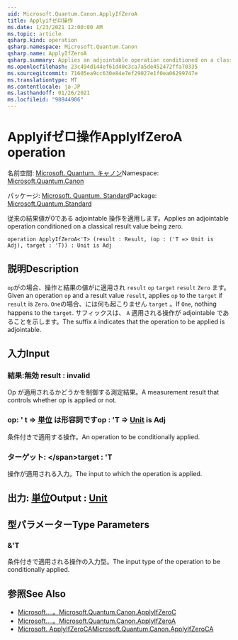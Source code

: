 ```yaml
---
uid: Microsoft.Quantum.Canon.ApplyIfZeroA
title: Applyifゼロ操作
ms.date: 1/23/2021 12:00:00 AM
ms.topic: article
qsharp.kind: operation
qsharp.namespace: Microsoft.Quantum.Canon
qsharp.name: ApplyIfZeroA
qsharp.summary: Applies an adjointable operation conditioned on a classical result value being zero.
ms.openlocfilehash: 23c494d144ef61d40c3ca7a5de452472ffa70335
ms.sourcegitcommit: 71605ea9cc630e84e7ef29027e1f0ea06299747e
ms.translationtype: MT
ms.contentlocale: ja-JP
ms.lasthandoff: 01/26/2021
ms.locfileid: "98844906"
---
```

# <a name="applyifzeroa-operation"></a><span data-ttu-id="0bf3c-102">Applyifゼロ操作</span><span class="sxs-lookup"><span data-stu-id="0bf3c-102">ApplyIfZeroA operation</span></span>

<span data-ttu-id="0bf3c-103">名前空間: [Microsoft. Quantum. キャノン](xref:Microsoft.Quantum.Canon)</span><span class="sxs-lookup"><span data-stu-id="0bf3c-103">Namespace: [Microsoft.Quantum.Canon](xref:Microsoft.Quantum.Canon)</span></span>

<span data-ttu-id="0bf3c-104">パッケージ: [Microsoft. Quantum. Standard](https://nuget.org/packages/Microsoft.Quantum.Standard)</span><span class="sxs-lookup"><span data-stu-id="0bf3c-104">Package: [Microsoft.Quantum.Standard](https://nuget.org/packages/Microsoft.Quantum.Standard)</span></span>


<span data-ttu-id="0bf3c-105">従来の結果値が0である adjointable 操作を適用します。</span><span class="sxs-lookup"><span data-stu-id="0bf3c-105">Applies an adjointable operation conditioned on a classical result value being zero.</span></span>

```qsharp
operation ApplyIfZeroA<'T> (result : Result, (op : ('T => Unit is Adj), target : 'T)) : Unit is Adj
```


## <a name="description"></a><span data-ttu-id="0bf3c-106">説明</span><span class="sxs-lookup"><span data-stu-id="0bf3c-106">Description</span></span>

<span data-ttu-id="0bf3c-107">`op`がの場合、操作と結果の値がに適用され `result` `op` `target` `result` `Zero` ます。</span><span class="sxs-lookup"><span data-stu-id="0bf3c-107">Given an operation `op` and a result value `result`, applies `op` to the `target` if `result` is `Zero`.</span></span> <span data-ttu-id="0bf3c-108">`One`の場合、には何も起こりません `target` 。</span><span class="sxs-lookup"><span data-stu-id="0bf3c-108">If `One`, nothing happens to the `target`.</span></span>
<span data-ttu-id="0bf3c-109">サフィックスは、 `A` 適用される操作が adjointable であることを示します。</span><span class="sxs-lookup"><span data-stu-id="0bf3c-109">The suffix `A` indicates that the operation to be applied is adjointable.</span></span>

## <a name="input"></a><span data-ttu-id="0bf3c-110">入力</span><span class="sxs-lookup"><span data-stu-id="0bf3c-110">Input</span></span>

### <a name="result--__invalidresult__"></a><span data-ttu-id="0bf3c-111">結果:__無効 <Result>__</span><span class="sxs-lookup"><span data-stu-id="0bf3c-111">result : __invalid<Result>__</span></span>

<span data-ttu-id="0bf3c-112">Op が適用されるかどうかを制御する測定結果。</span><span class="sxs-lookup"><span data-stu-id="0bf3c-112">A measurement result that controls whether op is applied or not.</span></span>


### <a name="op--t--unit--is-adj"></a><span data-ttu-id="0bf3c-113">op: ' t => [単位](xref:microsoft.quantum.lang-ref.unit)  は形容詞です</span><span class="sxs-lookup"><span data-stu-id="0bf3c-113">op : 'T => [Unit](xref:microsoft.quantum.lang-ref.unit)  is Adj</span></span>

<span data-ttu-id="0bf3c-114">条件付きで適用する操作。</span><span class="sxs-lookup"><span data-stu-id="0bf3c-114">An operation to be conditionally applied.</span></span>


### <a name="target--t"></a><span data-ttu-id="0bf3c-115">ターゲット: \</span><span class="sxs-lookup"><span data-stu-id="0bf3c-115">target : 'T</span></span>

<span data-ttu-id="0bf3c-116">操作が適用される入力。</span><span class="sxs-lookup"><span data-stu-id="0bf3c-116">The input to which the operation is applied.</span></span>



## <a name="output--unit"></a><span data-ttu-id="0bf3c-117">出力: [単位](xref:microsoft.quantum.lang-ref.unit)</span><span class="sxs-lookup"><span data-stu-id="0bf3c-117">Output : [Unit](xref:microsoft.quantum.lang-ref.unit)</span></span>



## <a name="type-parameters"></a><span data-ttu-id="0bf3c-118">型パラメーター</span><span class="sxs-lookup"><span data-stu-id="0bf3c-118">Type Parameters</span></span>

### <a name="t"></a><span data-ttu-id="0bf3c-119">&</span><span class="sxs-lookup"><span data-stu-id="0bf3c-119">'T</span></span>

<span data-ttu-id="0bf3c-120">条件付きで適用される操作の入力型。</span><span class="sxs-lookup"><span data-stu-id="0bf3c-120">The input type of the operation to be conditionally applied.</span></span>

## <a name="see-also"></a><span data-ttu-id="0bf3c-121">参照</span><span class="sxs-lookup"><span data-stu-id="0bf3c-121">See Also</span></span>

- [<span data-ttu-id="0bf3c-122">Microsoft....。</span><span class="sxs-lookup"><span data-stu-id="0bf3c-122">Microsoft.Quantum.Canon.ApplyIfZeroC</span></span>](xref:Microsoft.Quantum.Canon.ApplyIfZeroC)
- [<span data-ttu-id="0bf3c-123">Microsoft....。</span><span class="sxs-lookup"><span data-stu-id="0bf3c-123">Microsoft.Quantum.Canon.ApplyIfZeroA</span></span>](xref:Microsoft.Quantum.Canon.ApplyIfZeroA)
- [<span data-ttu-id="0bf3c-124">Microsoft. ApplyIfZeroCA</span><span class="sxs-lookup"><span data-stu-id="0bf3c-124">Microsoft.Quantum.Canon.ApplyIfZeroCA</span></span>](xref:Microsoft.Quantum.Canon.ApplyIfZeroCA)